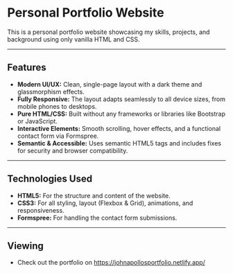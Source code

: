 # Personal Portfolio Website

This is a personal portfolio website showcasing my skills, projects, and background using only vanilla HTML and CSS.



---

##  Features

-   **Modern UI/UX:** Clean, single-page layout with a dark theme and glassmorphism effects.
-   **Fully Responsive:** The layout adapts seamlessly to all device sizes, from mobile phones to desktops.
-   **Pure HTML/CSS:** Built without any frameworks or libraries like Bootstrap or JavaScript.
-   **Interactive Elements:** Smooth scrolling, hover effects, and a functional contact form via Formspree.
-   **Semantic & Accessible:** Uses semantic HTML5 tags and includes fixes for security and browser compatibility.

---

##  Technologies Used

-   **HTML5:** For the structure and content of the website.
-   **CSS3:** For all styling, layout (Flexbox & Grid), animations, and responsiveness.
-   **Formspree:** For handling the contact form submissions.

---

## Viewing

- Check out the portfolio on https://johnapollosportfolio.netlify.app/
